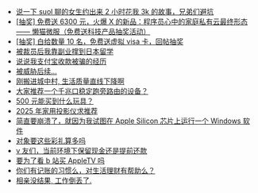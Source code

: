 + [说一下 suol 聊的女生约出来 2 小时花我 3k 的故事，兄弟们避坑](https://www.v2ex.com/t/1125325)
+ [[抽奖] 免费送 6300 元，火爆 X 的新品：程序员心中的家庭私有云最终形态 —— 懒猫微服（免费送科技产品抽奖活动）](https://www.v2ex.com/t/1125323)
+ [[抽奖] 白给数量 10 名，免费送虚拟 visa 卡，回帖抽奖](https://www.v2ex.com/t/1125241)
+ [被裁员后我靠副业撑到日本留学](https://www.v2ex.com/t/1125200)
+ [说说我支付宝收款被骗的经历](https://www.v2ex.com/t/1125306)
+ [被威胁后续...](https://www.v2ex.com/t/1125332)
+ [刚搬进城中村, 生活质量直线下降啊](https://www.v2ex.com/t/1125202)
+ [大家推荐一个千兆口稳定跑旁路由的设备？](https://www.v2ex.com/t/1125198)
+ [500 元能买到什么玩具？](https://www.v2ex.com/t/1125270)
+ [2025 年家用投影仪求推荐](https://www.v2ex.com/t/1125240)
+ [简直要崩溃了，就因为我试图在 Apple Silicon 芯片上运行一个 Windows 软件](https://www.v2ex.com/t/1125283)
+ [对象要这些彩礼算多吗](https://www.v2ex.com/t/1125455)
+ [v 友们，当前环境下保留现金还是提前还款](https://www.v2ex.com/t/1125483)
+ [要为了看 b 站买 AppleTV 吗](https://www.v2ex.com/t/1125295)
+ [你们有记账的习惯么，对生活理财有帮助么？](https://www.v2ex.com/t/1125507)
+ [相亲没结果, 工作倒丢了.](https://www.v2ex.com/t/1125521)
